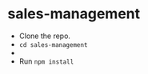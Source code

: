 # sales-management

<ul>
  <li>Clone the repo.</li>
  <li><code>cd sales-management</code><li>
  <li>Run <code>npm install</code></li>
</ul>
